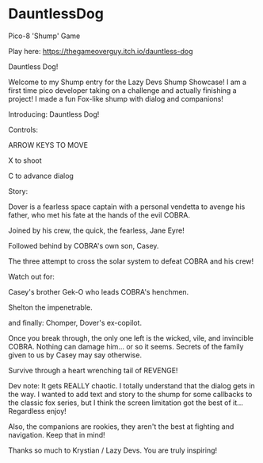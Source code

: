 # DauntlessDog
Pico-8 'Shump' Game

Play here:
https://thegameoverguy.itch.io/dauntless-dog


Dauntless Dog!

Welcome to my Shump entry for the Lazy Devs Shump Showcase! I am a first time pico developer taking on a challenge and actually finishing a project! I made a fun Fox-like shump with dialog and companions!

Introducing: Dauntless Dog!

Controls:

ARROW KEYS TO MOVE

X to shoot

C to advance dialog

Story:

Dover is a fearless space captain with a personal vendetta to avenge his father, who met his fate at the hands of the evil COBRA. 

Joined by his crew, the quick, the fearless, Jane Eyre!

Followed behind by COBRA's own son, Casey. 

The three attempt to cross the solar system to defeat COBRA and his crew!

Watch out for:

Casey's brother Gek-O who leads COBRA's henchmen.

Shelton the impenetrable.

and finally: Chomper, Dover's ex-copilot.

Once you break through, the only one left is the wicked, vile, and invincible COBRA. Nothing can damage him... or so it seems. Secrets of the family given to us by Casey may say otherwise.

Survive through a heart wrenching tail of REVENGE! 


Dev note: It gets REALLY chaotic. I totally understand that the dialog gets in the way. I wanted to add text and story to the shump for some callbacks to the classic fox series, but I think the screen limitation got the best of it... Regardless enjoy!

Also, the companions are rookies, they aren't the best at fighting and navigation. Keep that in mind!


Thanks so much to Krystian / Lazy Devs. You are truly inspiring! 
